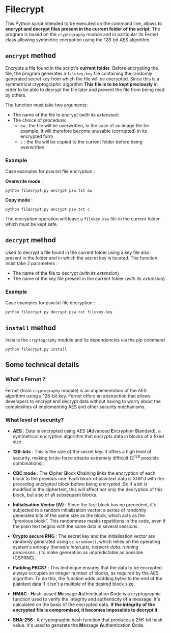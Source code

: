 # Filecrypt
This Python script intended to be executed on the command line, allows to **encrypt and decrypt files present in the current folder of the script**. The program is based on the `cryptography` module and in particular its Fernet class allowing symmetric encryption using the 128-bit AES algorithm.

## `encrypt` method
Encrypts a file found in the script's **current folder**. Before encrypting the file, the program generates a `filekey.key` file containing the randomly generated secret key from which the file will be encrypted. Since this is a symmetrical cryptographic algorithm **This file is to be kept preciously** in order to be able to decrypt the file later and prevent the file from being read by others.

The function must take two arguments:
- The name of the file to encrypt (*with its extension*)
- The choice of procedure: 
  - `ow` : the file will be overwritten, in the case of an image file for example, it will therefore become unusable (corrupted) in its encrypted form
  - `c` : the file will be copied to the current folder before being overwritten

### Example
Case examples for psw.txt file encryption :

**Overwrite mode** :

`python filecrypt.py encrypt psw.txt ow`

**Copy mode** :

`python filecrypt.py encrypt psw.txt c`

The encryption operation will leave a `filekey.key` file in the current folder which must be kept safe.

## `decrypt` method
Used to decrypt a file found in the current folder using a key file also present in the folder and in which the secret key is located. The function must take 2 parameters :
- The name of the file to decrypt (*with its extension*)
- The name of the key file present in the current folder (*with its extension*)

### Example
Case examples for psw.txt file decryption :

`python filecrypt.py decrypt psw.txt filekey.key`

## `install` method
Installs the `cryptography` module and its dependencies via the pip command

`python filecrypt.py install`

## Some technical details
### What's Fernet ?
Fernet (from `cryptography` module) is an implementation of the AES algorithm using a 128-bit key. Fernet offers an abstraction that allows developers to encrypt and decrypt data without having to worry about the complexities of implementing AES and other security mechanisms.

### What level of security?
* **AES** : Data is encrypted using AES (**A**dvanced **E**ncryption **S**tandard), a symmetrical encryption algorithm that encrypts data in blocks of a fixed size.


* **128-bits** : This is the size of the secret key. It offers a high level of security, making brute-force attacks extremely difficult ($2^{128}$ possible combinations).


* **CBC mode** : The **C**ipher **B**lock **C**haining links the encryption of each block to the previous one. Each block of plaintext data is XOR'd with the preceding encrypted block before being encrypted. So if a bit is modified in the ciphertext, this will affect not only the decryption of this block, but also of all subsequent blocks.


* **Initialisation Vector (IV)** : Since the first block has no precedent, it's subjected to a random initialization vector: a series of randomly generated bits of the same size as the block, which acts as the “previous block”. This randomness masks repetitions in the code, even if the plain text begins with the same data in several sessions.


* **Crypto secure RNG** : The secret key and the initialisation vector are randomly generated using `os.urandom()`, which relies on the operating system's entropy (*harware interupts, network data, running processes...*) to make generation as unpredictable as possible (CSPRNG).


* **Padding PKCS7** : This technique ensures that the data to be encrypted always occupies an integer number of blocks, as required by the AES algorithm. To do this, the function adds padding bytes to the end of the plaintext data if it isn't a multiple of the desired block size.


* **HMAC** : **H**ash-based **M**essage **A**uthentication **C**ode is a cryptographic function used to verify the integrity and authenticity of a message, it's calculated on the basis of the encrypted data. **If the integrity of the encrypted file is compromised, it becomes impossible to decrypt it**.


* **SHA-256** : A cryptographic hash function that produces a 256-bit hash value. It's used to generate the **M**essage **A**uthentication **C**ode.